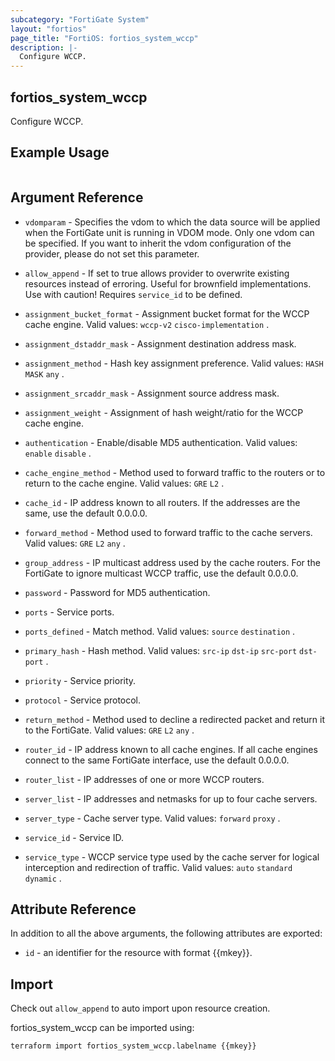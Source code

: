 ```yaml
---
subcategory: "FortiGate System"
layout: "fortios"
page_title: "FortiOS: fortios_system_wccp"
description: |-
  Configure WCCP.
---
```


## fortios_system_wccp
Configure WCCP.

## Example Usage

```hcl

```

## Argument Reference
* `vdomparam` - Specifies the vdom to which the data source will be applied when the FortiGate unit is running in VDOM mode. Only one vdom can be specified. If you want to inherit the vdom configuration of the provider, please do not set this parameter.
* `allow_append` - If set to true allows provider to overwrite existing resources instead of erroring. Useful for brownfield implementations. Use with caution! Requires `service_id` to be defined.

* `assignment_bucket_format` - Assignment bucket format for the WCCP cache engine. Valid values: `wccp-v2` `cisco-implementation` .
* `assignment_dstaddr_mask` - Assignment destination address mask.
* `assignment_method` - Hash key assignment preference. Valid values: `HASH` `MASK` `any` .
* `assignment_srcaddr_mask` - Assignment source address mask.
* `assignment_weight` - Assignment of hash weight/ratio for the WCCP cache engine.
* `authentication` - Enable/disable MD5 authentication. Valid values: `enable` `disable` .
* `cache_engine_method` - Method used to forward traffic to the routers or to return to the cache engine. Valid values: `GRE` `L2` .
* `cache_id` - IP address known to all routers. If the addresses are the same, use the default 0.0.0.0.
* `forward_method` - Method used to forward traffic to the cache servers. Valid values: `GRE` `L2` `any` .
* `group_address` - IP multicast address used by the cache routers. For the FortiGate to ignore multicast WCCP traffic, use the default 0.0.0.0.
* `password` - Password for MD5 authentication.
* `ports` - Service ports.
* `ports_defined` - Match method. Valid values: `source` `destination` .
* `primary_hash` - Hash method. Valid values: `src-ip` `dst-ip` `src-port` `dst-port` .
* `priority` - Service priority.
* `protocol` - Service protocol.
* `return_method` -  Method used to decline a redirected packet and return it to the FortiGate. Valid values: `GRE` `L2` `any` .
* `router_id` - IP address known to all cache engines. If all cache engines connect to the same FortiGate interface, use the default 0.0.0.0.
* `router_list` - IP addresses of one or more WCCP routers.
* `server_list` - IP addresses and netmasks for up to four cache servers.
* `server_type` - Cache server type. Valid values: `forward` `proxy` .
* `service_id` - Service ID.
* `service_type` - WCCP service type used by the cache server for logical interception and redirection of traffic. Valid values: `auto` `standard` `dynamic` .

## Attribute Reference

In addition to all the above arguments, the following attributes are exported:
* `id` - an identifier for the resource with format {{mkey}}.

## Import

Check out `allow_append` to auto import upon resource creation.

fortios_system_wccp can be imported using:
```sh
terraform import fortios_system_wccp.labelname {{mkey}}
```
